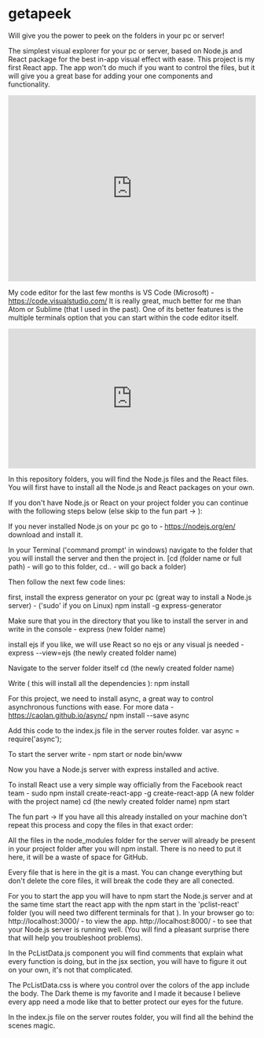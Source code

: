 # getapeek
Will give you the power to peek on the folders in your pc or server!

The simplest visual explorer for your pc or server, based on Node.js and React package for the best in-app visual effect with ease. This project is my first React app. The app won't do much if you want to control the files, but it will give you a great base for adding your one components and functionality. 

  <div style="position:relative;height:0;padding-bottom:75.0%"><iframe src="https://www.youtube.com/embed/Bms9br8j_Bg?ecver=2" width="480" height="360" frameborder="0" allow="autoplay; encrypted-media" style="position:absolute;width:100%;height:100%;left:0" allowfullscreen></iframe></div>


My code editor for the last  few months is VS Code (Microsoft) - https://code.visualstudio.com/
It is really great, much better for me than Atom or Sublime (that I used in the past). 
One of its better features is the multiple terminals option that you can start within the code editor itself. 

<div style="position:relative;height:0;padding-bottom:56.25%"><iframe src="https://www.youtube.com/embed/KREMmt45c0w?ecver=2" width="640" height="360" frameborder="0" allow="autoplay; encrypted-media" style="position:absolute;width:100%;height:100%;left:0" allowfullscreen></iframe></div>

In this repository folders, you will find the Node.js files and the React files.
You will first have to install all the Node.js and React packages on your own.

If you don't have Node.js or React on your project folder you can continue with the following steps below (else skip to the fun part -> ):  

If you never installed Node.js on your pc go to - https://nodejs.org/en/  download and install it. 

In your Terminal ('command prompt' in windows) navigate to the folder that you will install the server and then the project in.
[cd (folder name or full path) - will go to this folder, cd.. - will go back a folder)

Then follow the next few code lines:

first, install the express generator on your pc (great way to install a Node.js server) -
	 ('sudo' if you on Linux) npm install -g express-generator

Make sure that you in the directory that you like to install the server in and write in the console -
	express (new folder name)

install ejs if you like, we will use React so no ejs or any visual js needed -
	express --view=ejs (the newly created folder name)

Navigate to the server folder itself
	cd (the newly created folder name)

Write ( this will install all the dependencies ):
	npm install

For this project, we need to install async, a great way to control asynchronous functions with ease. For more data - https://caolan.github.io/async/
	npm install --save async

Add this code to the index.js file in the server routes folder.
var async = require('async');


To start the server write -
	npm start 
or
	node bin/www

Now you have a Node.js server with express installed and active.

To install React use a very simple way officially from the Facebook react team - 
	sudo npm install create-react-app -g
	create-react-app (A new folder with the project name)
	cd (the newly created folder name)
	npm start

The fun part ->
If you have all this already installed on your machine don't repeat this process and copy the files in that exact order:

<Project photo>

All the files in the node_modules folder for the server will already be present in your project folder after you will npm install. There is no need to put it here, it will be a waste of space for GitHub. 

Every file that is here in the git is a mast. You can change everything but don't delete the core files, it will break the code they are all conected.

For you to start the app you will have to npm start the Node.js server and at the same time start the react app with the npm start in the 'pclist-react' folder (you will need two different terminals for that ). 
In your browser go to:
http://localhost:3000/  - to view the app. 
http://localhost:8000/  - to see that your Node.js server is running well. 
(You will find a pleasant surprise there that will help you troubleshoot problems).

In the PcListData.js component you will find comments that explain what every function is doing,  but in the jsx section, you will have to figure it out on your own, it's not that complicated. 

The PcListData.css is where you control over the colors of the app include the body.  The Dark theme is my favorite and I made it because I believe every app need a mode like that to better protect our eyes for the future. 

In the index.js file on the server routes folder, you will find all the behind the scenes magic. 

